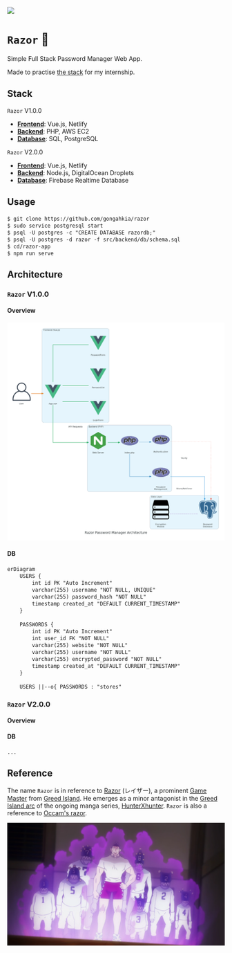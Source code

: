 [![](https://img.shields.io/badge/razor_1.0.0-passing-green)](https://github.com/gongahkia/razor/releases/tag/1.0.0) 

# `Razor` 🏐

Simple Full Stack Password Manager Web App.

Made to practise [the stack](#stack) for my internship. 

## Stack

`Razor` V1.0.0

* [**Frontend**](./razor-app-v1/): Vue.js, Netlify
* [**Backend**](./src/): PHP, AWS EC2
* [**Database**](./src/): SQL, PostgreSQL

`Razor` V2.0.0

* [**Frontend**](./razor-app-v2/): Vue.js, Netlify
* [**Backend**](./src/): Node.js, DigitalOcean Droplets
* [**Database**](./src/): Firebase Realtime Database

## Usage


```console
$ git clone https://github.com/gongahkia/razor
$ sudo service postgresql start
$ psql -U postgres -c "CREATE DATABASE razordb;"
$ psql -U postgres -d razor -f src/backend/db/schema.sql
$ cd/razor-app
$ npm run serve
```

## Architecture

### `Razor` V1.0.0

#### Overview

![](./asset/reference/architecture.png)

#### DB

```mermaid
erDiagram
    USERS {
        int id PK "Auto Increment"
        varchar(255) username "NOT NULL, UNIQUE"
        varchar(255) password_hash "NOT NULL"
        timestamp created_at "DEFAULT CURRENT_TIMESTAMP"
    }
    
    PASSWORDS {
        int id PK "Auto Increment"
        int user_id FK "NOT NULL"
        varchar(255) website "NOT NULL"
        varchar(255) username "NOT NULL"
        varchar(255) encrypted_password "NOT NULL"
        timestamp created_at "DEFAULT CURRENT_TIMESTAMP"
    }
    
    USERS ||--o{ PASSWORDS : "stores"
```

### `Razor` V2.0.0

#### Overview

#### DB

```mermaid
...
```

## Reference

The name `Razor` is in reference to [Razor](https://hunterxhunter.fandom.com/wiki/Razor) (レイザー), a prominent [Game Master](https://hunterxhunter.fandom.com/wiki/G.I._Game_Masters) from [Greed Island](https://hunterxhunter.fandom.com/wiki/Greed_Island). He emerges as a minor antagonist in the [Greed Island arc](https://hunterxhunter.fandom.com/wiki/Greed_Island_arc) of the ongoing manga series, [HunterXhunter](https://hunterxhunter.fandom.com/wiki/Hunterpedia). `Razor` is also a reference to [Occam's razor](https://en.wikipedia.org/wiki/Occam%27s_razor).

![](./asset/logo/razor.webp)